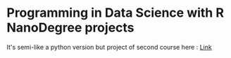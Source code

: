 # Programming in Data Science with R NanoDegree projects
It's semi-like a python version but project of second course here :
[Link](https://github.com/Saad711T/Udacity-Bikeshare-US-Data-R)
